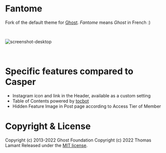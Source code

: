 # Fantome

Fork of the default theme for [Ghost](http://github.com/tryghost/ghost/). _Fantome_ means _Ghost_ in French :)

&nbsp;

![screenshot-desktop](https://user-images.githubusercontent.com/1418797/183329195-8e8f2ee5-a473-4694-a813-a2575491209e.png)

&nbsp;

# Specific features compared to Casper

- Instagram icon and link in the Header, available as a custom setting
- Table of Contents powered by [tocbot](https://tscanlin.github.io/tocbot/)
- Hidden Feature Image in Post page according to Access Tier of Member

# Copyright & License

Copyright (c) 2013-2022 Ghost Foundation
Copyright (c) 2022 Thomas Lamant
Released under the [MIT license](LICENSE).
